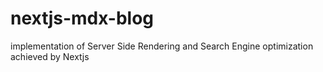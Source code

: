 # nextjs-mdx-blog
implementation of Server Side Rendering and Search Engine optimization achieved by Nextjs
